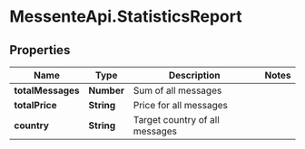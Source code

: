 # MessenteApi.StatisticsReport

## Properties
Name | Type | Description | Notes
------------ | ------------- | ------------- | -------------
**totalMessages** | **Number** | Sum of all messages | 
**totalPrice** | **String** | Price for all messages | 
**country** | **String** | Target country of all messages | 


